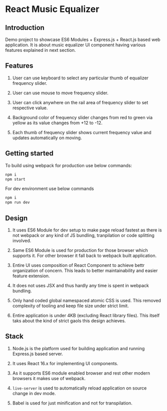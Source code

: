 # React Music Equalizer

## Introduction

Demo project to showcase ES6 Modules + Express.js + React.js based web application. It is about music equalizer UI component having various features explained in next section.

## Features

1. User can use keyboard to select any particular thumb of equalizer frequency slider.

2. User can use mouse to move frequency slider.

3. User can click anywhere on the rail area of frequency slider to set respective value.

4. Background color of frequency slider changes from red to green via yellow as its value changes from +12 to -12.

5. Each thumb of frequency slider shows current frequency value and updates automatically on moving.

## Getting started

To build using webpack for production use below commands:
```sh
npm i
npm start
```

For dev environment use below commands

```sh
npm i
npm run dev
```

## Design

1. It uses ES6 Module for dev setup to make page reload fastest as there is not webpack or any kind of JS bundling, tranpilation or code splitting involved.

2. Same ES6 Module is used for production for those browser which supports it. For other browser it fall back to webpack built application.

3. Entire UI uses composition of React Component to achieve bettr organization of concern.
This leads to better maintainability and easier feature extension.

4. It does not uses JSX and thus hardly any time is spent in webpack bundling.

5. Only hand coded global namespaced atomic CSS is used. This removed complexity of tooling and keep file size under strict limit.

6. Entire application is under 4KB (excluding React library files). This itself taks about the kind of strict gaols this design achieves. 

## Stack

1. Node.js is the platform used for building application and running Express.js based server.

2. It uses React 16.x for implementing UI components.

3. As it supports ES6 module enabled browser and rest other modern browsers it makes use of webpack.

4. `live-server` is used to automatically reload application on source change in dev mode.

5. Babel is used for just minification and not for transpilation.